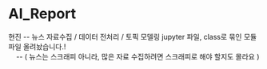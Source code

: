 # AI_Report

 현진 -- 뉴스 자료수집 / 데이터 전처리 / 토픽 모델링 jupyter 파일, class로 묶인 모듈파일 올려놨습니다.! <br/>
 &nbsp;&nbsp;&nbsp;&nbsp;-- ( 뉴스는 스크래피 아니라, 많은 자료 수집하려면 스크래피로 해야 할지도 몰라요 )
